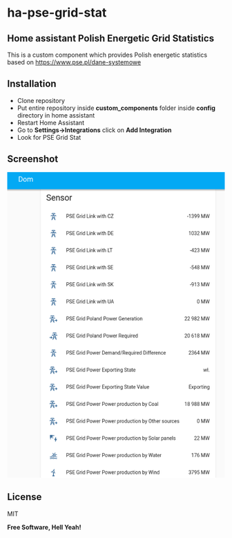 # ha-pse-grid-stat
## Home assistant Polish Energetic Grid Statistics

This is a custom component which provides Polish energetic statistics based on
https://www.pse.pl/dane-systemowe

## Installation

- Clone repository
- Put entire repository inside **custom_components** folder inside **config** directory in home assistant
- Restart Home Assistant
- Go to **Settings->Integrations** click on **Add Integration**
- Look for PSE Grid Stat

## Screenshot

![Screenshot](screenshot.png "Screenshot")

## License

MIT

**Free Software, Hell Yeah!**
